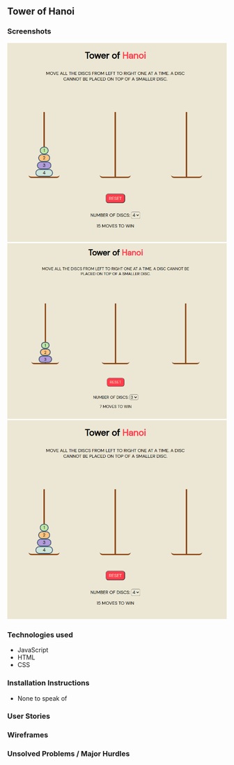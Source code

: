 ## Tower of Hanoi

### Screenshots
![1_open](./assets/1_open.png)
![1_open_smaller](./assets/1_open_smaller.png)
<img src= "./assets/1_open.png" width="550">

### Technologies used
* JavaScript
* HTML
* CSS

### Installation Instructions
* None to speak of

### User Stories

### Wireframes

### Unsolved Problems / Major Hurdles